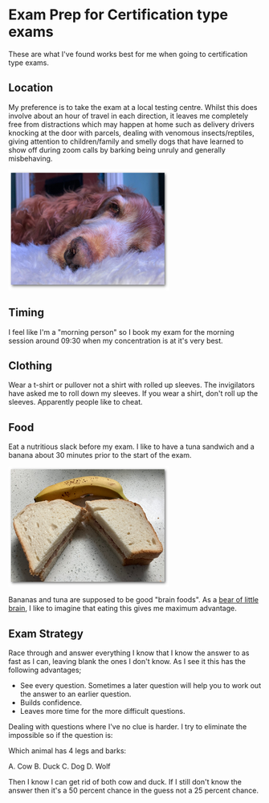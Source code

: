 # Exam Prep for Certification type exams
These are what I've found works best for me when going to certification type exams.

## Location
My preference is to take the exam at a local testing centre. Whilst this does involve about an hour of travel in each direction, it leaves me completely free from distractions which may happen at home such as delivery drivers knocking at the door with parcels, dealing with venomous insects/reptiles, giving attention to children/family and smelly dogs that have learned to show off during zoom calls by barking being unruly and generally misbehaving.

<img src="assets/smelly-dog.png" width="320" height="240">

## Timing
I feel like I'm a "morning person" so I book my exam for the morning session around 09:30 when my concentration is at it's very best.

## Clothing
Wear a t-shirt or pullover not a shirt with rolled up sleeves. The invigilators have asked me to roll down my sleeves. If you wear a shirt, don't roll up the sleeves. Apparently people like to cheat.

## Food
Eat a nutritious slack before my exam. I like to have a tuna sandwich and a banana about 30 minutes prior to the start of the exam. 

<img src="assets/tuna-sandwich-banana.png" width="320" height="240">


Bananas and tuna are supposed to be good "brain foods". As a [bear of little brain](https://www.goodreads.com/quotes/142015-when-you-are-a-bear-of-very-little-brain-and), I like to imagine that eating this gives me maximum advantage.

## Exam Strategy
Race through and answer everything I know that I know the answer to as fast as I can, leaving blank the ones I don't know. As I see it this has the following advantages;

- See every question. Sometimes a later question will help you to work out the answer to an earlier question.
- Builds confidence.
- Leaves more time for the more difficult questions.

Dealing with questions where I've no clue is harder. I try to eliminate the impossible so if the question is:

Which animal has 4 legs and barks:

A. Cow
B. Duck
C. Dog
D. Wolf

Then I know I can get rid of both cow and duck. If I still don't know the answer then it's a 50 percent chance in the guess not a 25 percent chance.
